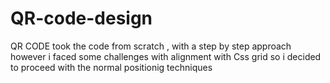 # QR-code-design
QR CODE
took the code from scratch , with a step by step approach
however i faced some challenges with alignment with Css grid so i decided to proceed with the normal 
positionig techniques
